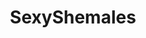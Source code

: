 ---
title: SexyShemales
crosslinks:
- livven
- traps
- randomtgirl
- shemalesHQ
- Kylie_Maria
- transporn
- transpornmovies
---